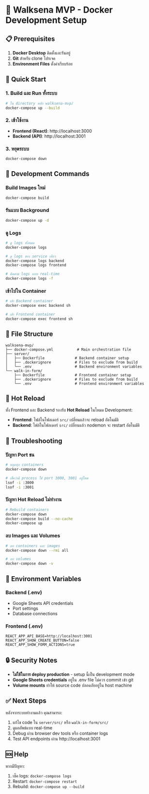 # 🐳 Walksena MVP - Docker Development Setup

## 📋 Prerequisites

1. **Docker Desktop** ติดตั้งและรันอยู่
2. **Git** สำหรับ clone โปรเจค
3. **Environment Files** ตั้งค่าเรียบร้อย

## 🚀 Quick Start

### 1. Build และ Run ทั้งระบบ

```bash
# ใน directory หลัก walksena-mvp/
docker-compose up --build
```

### 2. เข้าใช้งาน

- **Frontend (React)**: http://localhost:3000
- **Backend (API)**: http://localhost:3001

### 3. หยุดระบบ

```bash
docker-compose down
```

## 🔧 Development Commands

### Build Images ใหม่
```bash
docker-compose build
```

### รันแบบ Background
```bash
docker-compose up -d
```

### ดู Logs
```bash
# ดู logs ทั้งหมด
docker-compose logs

# ดู logs ของ service เดียว
docker-compose logs backend
docker-compose logs frontend

# ติดตาม logs แบบ real-time
docker-compose logs -f
```

### เข้าไปใน Container
```bash
# เข้า Backend container
docker-compose exec backend sh

# เข้า Frontend container  
docker-compose exec frontend sh
```

## 📁 File Structure

```
walksena-mvp/
├── docker-compose.yml           # Main orchestration file
├── server/
│   ├── Dockerfile              # Backend container setup
│   ├── .dockerignore           # Files to exclude from build
│   └── .env                    # Backend environment variables
└── walk-in-form/
    ├── Dockerfile              # Frontend container setup
    ├── .dockerignore           # Files to exclude from build  
    └── .env                    # Frontend environment variables
```

## 🔄 Hot Reload

ทั้ง Frontend และ Backend รองรับ **Hot Reload** ในโหมด Development:

- **Frontend**: ไฟล์ในโฟลเดอร์ `src/` เปลี่ยนแล้วจะ reload อัตโนมัติ
- **Backend**: ไฟล์ในโฟลเดอร์ `src/` เปลี่ยนแล้ว nodemon จะ restart อัตโนมัติ

## 🐛 Troubleshooting

### ปัญหา Port ชน
```bash
# หยุดทุก containers
docker-compose down

# เช็คว่ามี process ใช้ port 3000, 3001 อยู่ไหม
lsof -i :3000
lsof -i :3001
```

### ปัญหา Hot Reload ไม่ทำงาน
```bash
# Rebuild containers
docker-compose down
docker-compose build --no-cache
docker-compose up
```

### ลบ Images และ Volumes
```bash
# ลบ containers และ images
docker-compose down --rmi all

# ลบ volumes
docker-compose down -v
```

## 📝 Environment Variables

### Backend (.env)
- Google Sheets API credentials
- Port settings
- Database connections

### Frontend (.env)
```
REACT_APP_API_BASE=http://localhost:3001
REACT_APP_SHOW_CREATE_BUTTON=false
REACT_APP_SHOW_FORM_ACTIONS=true
```

## 🔒 Security Notes

- **ไม่ใช้ในการ deploy production** - setup นี้เป็น development mode
- **Google Sheets credentials** อยู่ใน .env file ไม่ควร commit เข้า git
- **Volume mounts** ทำให้ source code ปลอดภัยอยู่ใน host machine

## ✅ Next Steps

หลังจากระบบทำงานแล้ว คุณสามารถ:

1. แก้ไข code ใน `server/src/` หรือ `walk-in-form/src/`
2. ดูผลลัพธ์แบบ real-time
3. Debug ผ่าน browser dev tools หรือ container logs
4. Test API endpoints ผ่าน http://localhost:3001

## 🆘 Help

หากมีปัญหา:
1. เช็ค logs: `docker-compose logs`
2. Restart: `docker-compose restart`
3. Rebuild: `docker-compose up --build`